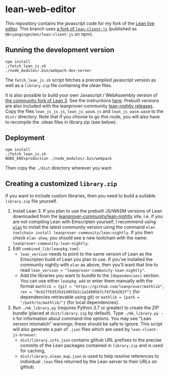 # lean-web-editor

This repository contains the javascript code for my fork of the [Lean live editor](https://bryangingechen.github.io/lean/lean-web-editor). This branch uses [a fork of `lean-client-js`](https://github.com/bryangingechen/lean-client-js/tree/cache) (published as `@bryangingechen/lean-client-js` on npm).

## Running the development version

```
npm install
./fetch_lean_js.sh
./node_modules/.bin/webpack-dev-server
```

The `fetch_lean_js.sh` script fetches a precompiled javascript version as well as a `library.zip` file containing the olean files.

It is also possible to build your own Javascript / WebAssembly version of [the community fork of Lean 3](https://github.com/leanprover-community/lean). See the instructions [here](https://github.com/leanprover-community/lean/blob/master/doc/make/index.md#building-js--wasm-binaries-with-emscripten). Prebuilt versions are also included with the leanprover-community [lean-nightly releases](https://github.com/leanprover-community/lean-nightly/releases). Copy the files `lean_js_js.js`, `lean_js_wasm.js` and `lean_js_wasm.wasm` to the `dist/` directory. Note that if you choose to go this route, you will also have to recompile the .olean files in library.zip (see below).

## Deployment

```
npm install
./fetch_lean_js.sh
NODE_ENV=production ./node_modules/.bin/webpack
```

Then copy the `./dist` directory wherever you want.

## Creating a customized `library.zip`

If you want to include custom libraries, then you need to build a suitable `library.zip` file yourself.

1. Install Lean 3. If you plan to use the prebuilt JS/WASM versions of Lean downloaded from the [leanprover-community/lean-nightly](https://github.com/leanprover-community/lean-nightly/releases) site, i.e. if you are not compiling Lean with Emscripten yourself, I recommend using [`elan`](https://github.com/kha/elan) to install the latest community version using the command
`elan toolchain install leanprover-community/lean:nightly`. If you then check `elan show`, you should see a new toolchain with the name: `leanprover-community-lean-nightly`.
2. Edit `combined_lib/leanpkg.toml`:
    - `lean_version` needs to point to the same version of Lean as the Emscripten build of Lean you plan to use. If you've installed the community nightly with `elan` as above, then you'll want that line to read `lean_version = "leanprover-community-lean-nightly"`.
    - Add the libraries you want to bundle to the `[dependencies]` section. You can use either `leanpkg add` or enter them manually with the format `mathlib = {git = "https://github.com/leanprover/mathlib", rev = "0c627fb3535d14955b2c2a24805b7cf473b4202f"}` (for dependencies retrievable using git) or `mathlib = {path = "/path/to/mathlib/"}` (for local dependencies).
4. Run `./mk_library.py` (requires Python 3.7 or greater) to create the ZIP bundle (placed at `dist/library.zip` by default). Type `./mk_library.py -h` for information about command-line options. You may see "Lean version mismatch" warnings; these should be safe to ignore. This script will also generate a pair of `.json` files which are used by `lean-client-js-browser`:
    - `dist/library.info.json` contains github URL prefixes to the precise commits of the Lean packages contained in `library.zip` and is used for caching,
    - `dist/library.olean_map.json` is used to help resolve references to individual `.lean` files returned by the Lean server to their URLs on github.
